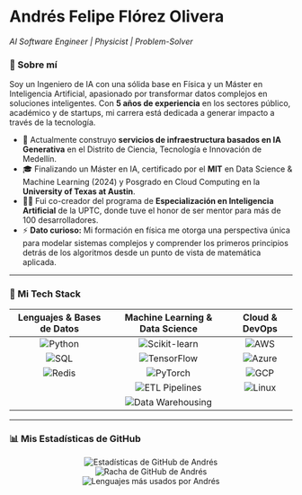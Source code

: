 # Andrés Felipe Flórez Olivera
*AI Software Engineer | Physicist | Problem-Solver*


### 👋 Sobre mí

Soy un Ingeniero de IA con una sólida base en Física y un Máster en Inteligencia Artificial, apasionado por transformar datos complejos en soluciones inteligentes. Con **5 años de experiencia** en los sectores público, académico y de startups, mi carrera está dedicada a generar impacto a través de la tecnología.

- 🔭 Actualmente construyo **servicios de infraestructura basados en IA Generativa** en el Distrito de Ciencia, Tecnología e Innovación de Medellín.
- 🎓 Finalizando un Máster en IA, certificado por el **MIT** en Data Science & Machine Learning (2024) y Posgrado en Cloud Computing en la **University of Texas at Austin**.
- 👨‍🏫 Fui co-creador del programa de **Especialización en Inteligencia Artificial** de la UPTC, donde tuve el honor de ser mentor para más de 100 desarrolladores.
- ⚡ **Dato curioso:** Mi formación en física me otorga una perspectiva única para modelar sistemas complejos y comprender los primeros principios detrás de los algoritmos desde un punto de vista de matemática aplicada.

---

### 🚀 Mi Tech Stack

| Lenguajes & Bases de Datos | Machine Learning & Data Science | Cloud & DevOps |
| :---: | :---: | :---: |
| <img src="https://img.shields.io/badge/Python-3776AB?style=for-the-badge&logo=python&logoColor=white" alt="Python"/> | <img src="https://img.shields.io/badge/Scikit--learn-F7931A?style=for-the-badge&logo=scikit-learn&logoColor=white" alt="Scikit-learn"/> | <img src="https://img.shields.io/badge/AWS-232F3E?style=for-the-badge&logo=amazon-aws&logoColor=white" alt="AWS"/> |
| <img src="https://img.shields.io/badge/SQL-4479A1?style=for-the-badge&logo=postgresql&logoColor=white" alt="SQL"/> | <img src="https://img.shields.io/badge/TensorFlow-FF6F00?style=for-the-badge&logo=tensorflow&logoColor=white" alt="TensorFlow"/> | <img src="https://img.shields.io/badge/Azure-0078D4?style=for-the-badge&logo=microsoft-azure&logoColor=white" alt="Azure"/> |
| <img src="https://img.shields.io/badge/Redis-DC382D?style=for-the-badge&logo=redis&logoColor=white" alt="Redis"/> | <img src="https://img.shields.io/badge/PyTorch-EE4C2C?style=for-the-badge&logo=pytorch&logoColor=white" alt="PyTorch"/> | <img src="https://img.shields.io/badge/GCP-4285F4?style=for-the-badge&logo=google-cloud&logoColor=white" alt="GCP"/> |
| | <img src="https://img.shields.io/badge/ETL Pipelines-7A378E?style=for-the-badge" alt="ETL Pipelines"/> | <img src="https://img.shields.io/badge/Linux-FCC624?style=for-the-badge&logo=linux&logoColor=black" alt="Linux"/> |
| | <img src="https://img.shields.io/badge/Data Warehousing-228B22?style=for-the-badge" alt="Data Warehousing"/> | |

---

### 📊 Mis Estadísticas de GitHub

<p align="center">
  <img src="https://github-readme-stats.vercel.app/api?username=afelipfo&show_icons=true&count_private=true&theme=radical&hide_border=true&rank_icon=github" alt="Estadísticas de GitHub de Andrés"/>
  <br/>
  <img src="https://streak-stats.demolab.com?user=afelipfo&theme=radical&hide_border=true" alt="Racha de GitHub de Andrés"/>
  <br/>
  <img src="https://github-readme-stats.vercel.app/api/top-langs/?username=afelipfo&layout=compact&theme=radical&hide_border=true" alt="Lenguajes más usados por Andrés"/>
</p>

